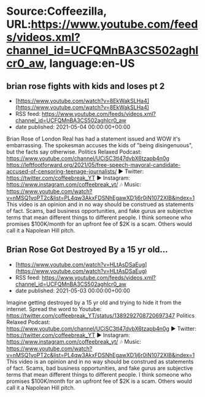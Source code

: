 # Source:Coffeezilla, URL:https://www.youtube.com/feeds/videos.xml?channel_id=UCFQMnBA3CS502aghlcr0_aw, language:en-US

## brian rose fights with kids and loses pt 2
 - [https://www.youtube.com/watch?v=8EkWakSLHa4](https://www.youtube.com/watch?v=8EkWakSLHa4)
 - RSS feed: https://www.youtube.com/feeds/videos.xml?channel_id=UCFQMnBA3CS502aghlcr0_aw
 - date published: 2021-05-04 00:00:00+00:00

Brian Rose of London Real has had a statement issued and WOW it's embarrassing. The spokesman accuses the kids of "being disingenuous", but the facts say otherwise.
Politics Relaxed Podcast: https://www.youtube.com/channel/UCiSC3tl47dvbX6tzapb4n0g
https://leftfootforward.org/2021/05/free-speech-mayoral-candidate-accused-of-censoring-teenage-journalists/
► Twitter: https://twitter.com/coffeebreak_YT
► Instagram: https://www.instagram.com/coffeebreak_yt/
🎶 Music: https://www.youtube.com/watch?v=nMSQ1yoPT2c&list=PL4qw3AkxFDSNhEgawXD1j6r0iN1072XIB&index=1
This video is an opinion and in no way should be construed as statements of fact. Scams, bad business opportunities, and fake gurus are subjective terms that mean different things to different people. I think someone who promises $100K/month for an upfront fee of $2K is a scam. Others would call it a Napolean Hill pitch.

## Brian Rose Got Destroyed By a 15 yr old...
 - [https://www.youtube.com/watch?v=HLtAsDSaEug](https://www.youtube.com/watch?v=HLtAsDSaEug)
 - RSS feed: https://www.youtube.com/feeds/videos.xml?channel_id=UCFQMnBA3CS502aghlcr0_aw
 - date published: 2021-05-03 00:00:00+00:00

Imagine getting destroyed by a 15 yr old and trying to hide it from the internet.
Spread the word to Youtube: https://twitter.com/coffeebreak_YT/status/1389292708720697347
Politics Relaxed Podcast: https://www.youtube.com/channel/UCiSC3tl47dvbX6tzapb4n0g
► Twitter: https://twitter.com/coffeebreak_YT
► Instagram: https://www.instagram.com/coffeebreak_yt/
🎶 Music: https://www.youtube.com/watch?v=nMSQ1yoPT2c&list=PL4qw3AkxFDSNhEgawXD1j6r0iN1072XIB&index=1
This video is an opinion and in no way should be construed as statements of fact. Scams, bad business opportunities, and fake gurus are subjective terms that mean different things to different people. I think someone who promises $100K/month for an upfront fee of $2K is a scam. Others would call it a Napolean Hill pitch.

